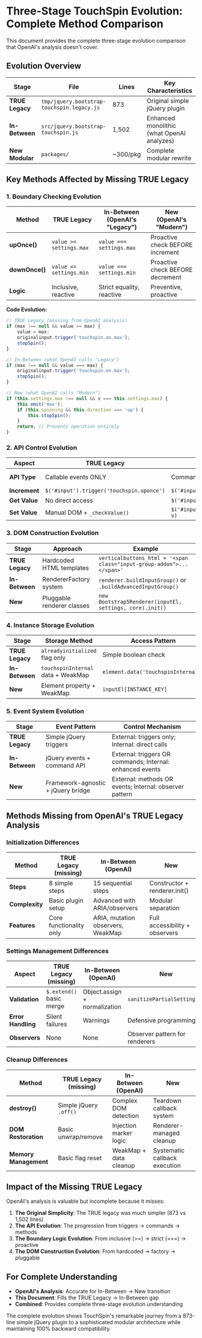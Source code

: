 # Three-Stage TouchSpin Evolution: Complete Method Comparison

This document provides the complete three-stage evolution comparison that OpenAI's analysis doesn't cover.

## Evolution Overview

| Stage | File | Lines | Key Characteristics |
|-------|------|-------|-------------------|
| **TRUE Legacy** | `tmp/jquery.bootstrap-touchspin.legacy.js` | 873 | Original simple jQuery plugin |
| **In-Between** | `src/jquery.bootstrap-touchspin.js` | 1,502 | Enhanced monolithic (what OpenAI analyzes) |
| **New Modular** | `packages/` | ~300/pkg | Complete modular rewrite |

## Key Methods Affected by Missing TRUE Legacy

### 1. Boundary Checking Evolution

| Method | TRUE Legacy | In-Between (OpenAI's "Legacy") | New (OpenAI's "Modern") |
|--------|-------------|-------------------------------|------------------------|
| **upOnce()** | `value >= settings.max` | `value === settings.max` | Proactive check BEFORE increment |
| **downOnce()** | `value <= settings.min` | `value === settings.min` | Proactive check BEFORE decrement |
| **Logic** | Inclusive, reactive | Strict equality, reactive | Preventive, proactive |

**Code Evolution:**
```javascript
// TRUE Legacy (missing from OpenAI analysis)
if (max !== null && value >= max) {
    value = max;
    originalinput.trigger('touchspin.on.max');
    stopSpin();
}

// In-Between (what OpenAI calls "Legacy")  
if (max !== null && value === max) {
    originalinput.trigger('touchspin.on.max');
    stopSpin();
}

// New (what OpenAI calls "Modern")
if (this.settings.max !== null && v === this.settings.max) {
    this.emit('max');
    if (this.spinning && this.direction === 'up') {
        this.stopSpin();
    }
    return; // Prevents operation entirely
}
```

### 2. API Control Evolution

| Aspect | TRUE Legacy | In-Between | New |
|--------|-------------|------------|-----|
| **API Type** | Callable events ONLY | Command API + callable events | Direct method calls |
| **Increment** | `$('#input').trigger('touchspin.uponce')` | `$('#input').TouchSpin('uponce')` | `api.upOnce()` |
| **Get Value** | No direct access | `$('#input').TouchSpin('getvalue')` | `api.getValue()` |
| **Set Value** | Manual DOM + `_checkValue()` | `$('#input').TouchSpin('setvalue', v)` | `api.setValue(v)` |

### 3. DOM Construction Evolution

| Stage | Approach | Example |
|-------|----------|---------|
| **TRUE Legacy** | Hardcoded HTML templates | `verticalbuttons_html = '<span class="input-group-addon">...</span>'` |
| **In-Between** | RendererFactory system | `renderer.buildInputGroup()` or `.buildAdvancedInputGroup()` |
| **New** | Pluggable renderer classes | `new Bootstrap5Renderer(inputEl, settings, core).init()` |

### 4. Instance Storage Evolution

| Stage | Storage Method | Access Pattern |
|-------|---------------|----------------|
| **TRUE Legacy** | `alreadyinitialized` flag only | Simple boolean check |
| **In-Between** | `touchspinInternal` data + WeakMap | `element.data('touchspinInternal')` |
| **New** | Element property + WeakMap | `inputEl[INSTANCE_KEY]` |

### 5. Event System Evolution

| Stage | Event Pattern | Control Mechanism |
|-------|---------------|-------------------|
| **TRUE Legacy** | Simple jQuery triggers | External: triggers only; Internal: direct calls |
| **In-Between** | jQuery events + command API | External: triggers OR commands; Internal: enhanced events |
| **New** | Framework-agnostic + jQuery bridge | External: methods OR events; Internal: observer pattern |

## Methods Missing from OpenAI's TRUE Legacy Analysis

### Initialization Differences

| Method | TRUE Legacy (missing) | In-Between (OpenAI) | New |
|--------|----------------------|-------------------|-----|
| **Steps** | 8 simple steps | 15 sequential steps | Constructor + renderer.init() |
| **Complexity** | Basic plugin setup | Advanced with ARIA/observers | Modular separation |
| **Features** | Core functionality only | ARIA, mutation observers, WeakMap | Full accessibility + observers |

### Settings Management Differences

| Aspect | TRUE Legacy (missing) | In-Between (OpenAI) | New |
|--------|----------------------|-------------------|-----|
| **Validation** | `$.extend()` basic merge | Object.assign + normalization | `sanitizePartialSettings()` |
| **Error Handling** | Silent failures | Warnings | Defensive programming |
| **Observers** | None | None | Observer pattern for renderers |

### Cleanup Differences

| Method | TRUE Legacy (missing) | In-Between (OpenAI) | New |
|--------|----------------------|-------------------|-----|
| **destroy()** | Simple jQuery `.off()` | Complex DOM detection | Teardown callback system |
| **DOM Restoration** | Basic unwrap/remove | Injection marker logic | Renderer-managed cleanup |
| **Memory Management** | Basic flag reset | WeakMap + data cleanup | Systematic callback execution |

## Impact of the Missing TRUE Legacy

OpenAI's analysis is valuable but incomplete because it misses:

1. **The Original Simplicity**: The TRUE legacy was much simpler (873 vs 1,502 lines)
2. **The API Evolution**: The progression from triggers → commands → methods  
3. **The Boundary Logic Evolution**: From inclusive (>=) → strict (===) → proactive
4. **The DOM Construction Evolution**: From hardcoded → factory → pluggable

## For Complete Understanding

- **OpenAI's Analysis**: Accurate for In-Between → New transition
- **This Document**: Fills the TRUE Legacy → In-Between gap
- **Combined**: Provides complete three-stage evolution understanding

The complete evolution shows TouchSpin's remarkable journey from a 873-line simple jQuery plugin to a sophisticated modular architecture while maintaining 100% backward compatibility.